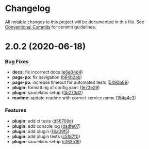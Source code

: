 # Changelog

All notable changes to this project will be documented in this file. See
[Conventional Commits](https://conventionalcommits.org) for commit guidelines.

# 2.0.2 (2020-06-18)


### Bug Fixes

* **docs:** fix incorrect docs ([e6e04d4](https://github.com/ng-apimock/webdriverio-plugin/commit/e6e04d495a9a692a6ecb210b5619e1e395c5a00a))
* **page-po:** fix navigation ([b84b2ab](https://github.com/ng-apimock/webdriverio-plugin/commit/b84b2ab546a90ed4f58ef034ade1871656e763ce))
* **page-po:** increase timeout for automated tests ([5490b89](https://github.com/ng-apimock/webdriverio-plugin/commit/5490b8920788ceced7d988da6d891331d467cc9e))
* **plugin:** formatting of config.yaml ([1e73e29](https://github.com/ng-apimock/webdriverio-plugin/commit/1e73e2998050fb549b67112742d9ee0aa4c06a19))
* **plugin:** saucelabs setup ([0b273d2](https://github.com/ng-apimock/webdriverio-plugin/commit/0b273d2879dae76f89d08bcf4ec936efdf6bc121))
* **readme:** update readme with correct service name ([154a4c3](https://github.com/ng-apimock/webdriverio-plugin/commit/154a4c34363274cedacffcc77eb43ff1c70a87bc))


### Features

* **plugin:** add ci tests ([d56708d](https://github.com/ng-apimock/webdriverio-plugin/commit/d56708d031564b90a706b5d70ff819ce24ee2891))
* **plugin:** add console log ([dadfe07](https://github.com/ng-apimock/webdriverio-plugin/commit/dadfe0773a969269aa4229c291e8861657a7dc58))
* **plugin:** add plugin ([18a09f5](https://github.com/ng-apimock/webdriverio-plugin/commit/18a09f5729f4e05aada6fcaf1a14ef1432696f31))
* **plugin:** add plugin tests ([c5187f0](https://github.com/ng-apimock/webdriverio-plugin/commit/c5187f059cbc6dcce65915fdf1e10e556415f743))
* **plugin:** saucelabs setup ([cf63516](https://github.com/ng-apimock/webdriverio-plugin/commit/cf63516b3ebe2bccbc4625460be1e8dc3d6b198d))
